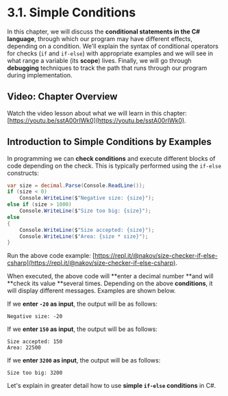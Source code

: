 # 3.1. Simple Conditions

In this chapter, we will discuss the **conditional statements in the C# language**, through which our program may have different effects, depending on a condition. We'll explain the syntax of conditional operators for checks (`if` and `if-else`) with appropriate examples and we will see in what range a variable (its **scope**) lives. Finally, we will go through **debugging** techniques to track the path that runs through our program during implementation.

## Video: Chapter Overview

Watch the video lesson about what we will learn in this chapter: [https://youtu.be/sstA00rIWk0](https://youtu.be/sstA00rIWk0).

## Introduction to Simple Conditions by Examples

In programming we can **check conditions** and execute different blocks of code depending on the check. This is typically performed using the `if-else` constructs:

```csharp
var size = decimal.Parse(Console.ReadLine());
if (size < 0)
    Console.WriteLine($"Negative size: {size}");
else if (size > 1000)
    Console.WriteLine($"Size too big: {size}");
else
{
    Console.WriteLine($"Size accepted: {size}");
    Console.WriteLine($"Area: {size * size}");
}
```

Run the above code example: [https://repl.it/@nakov/size-checker-if-else-csharp](https://repl.it/@nakov/size-checker-if-else-csharp).

When executed, the above code will \*\*enter a decimal number \*\*and will \*\*check its value \*\*several times. Depending on the above **conditions**, it will display different messages. Examples are shown below.

If we **enter `-20` as input**, the output will be as follows:

```
Negative size: -20
```

If we **enter `150` as input**, the output will be as follows:

```
Size accepted: 150
Area: 22500
```

If we **enter `3200` as input**, the output will be as follows:

```
Size too big: 3200
```

Let's explain in greater detail how to use **simple `if-else` conditions** in C#.
